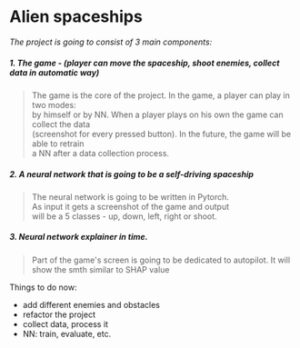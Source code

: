 # Alien spaceships
*The project is going to consist of 3 main components:*
##### 1. The game - (player can move the spaceship, shoot enemies, collect data in automatic way)  
  
> The game is the core of the project. In the game, a player can play in two modes:  
> by himself or by NN. When a player plays on his own the game can collect the data  
> (screenshot for every pressed button). In the future, the game will be able to retrain  
> a NN after a data collection process.

##### 2. A neural network that is going to be a self-driving spaceship

> The neural network is going to be written in Pytorch.  
> As input it gets a screenshot of the game and output  
> will be a 5 classes - up, down, left, right or shoot.

##### 3. Neural network explainer in time.
> Part of the game's screen is going to be dedicated to autopilot.
> It will show the smth similar to SHAP value

Things to do now:
- add different enemies and obstacles
- refactor the project
- collect data, process it
- NN: train, evaluate, etc.